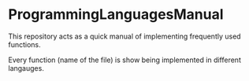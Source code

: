 # ProgrammingLanguagesManual
This repository acts as a quick manual of implementing frequently used functions.

Every function (name of the file) is show being implemented in different langauges.
